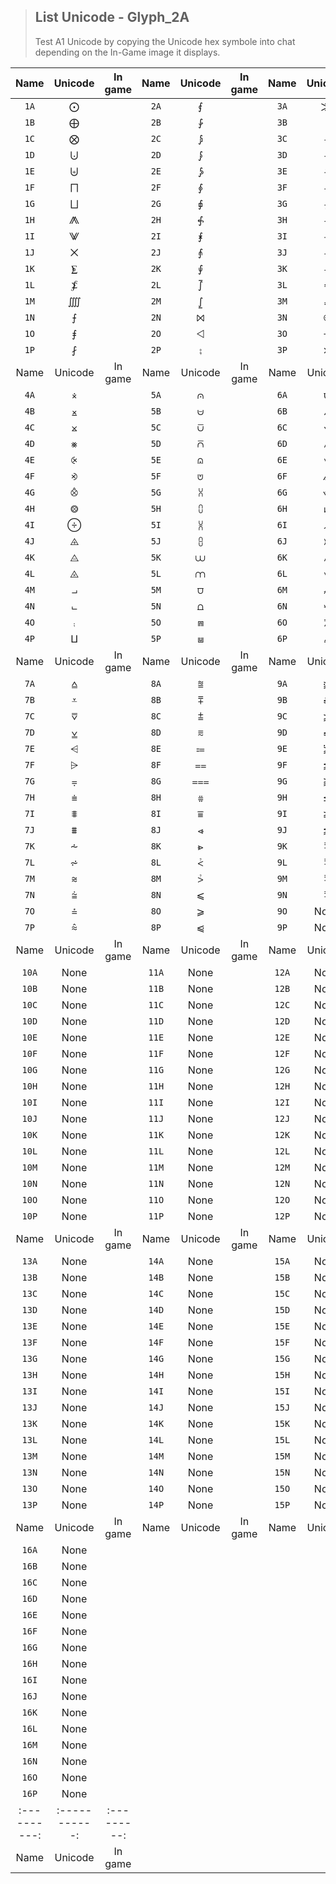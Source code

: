> <h2>List Unicode - Glyph_2A</h2>
> Test A1 Unicode by copying the Unicode hex symbole into chat depending on the In-Game image it displays. 
|   Name    |   Unicode   |  In game  |   Name    |   Unicode   |  In game  |   Name    |   Unicode   |  In game  |
|:---------:|:-----------:|:---------:|:---------:|:-----------:|:---------:|:---------:|:-----------:|:---------:|
| `1A`      |      ⨀      |           | `2A`      |      ⨐      |           | `3A`      |     ⨠      |           |
| `1B`      |      ⨁      |           | `2B`      |      ⨑      |           | `3B`      |     ⨡       |           |
| `1C`      |      ⨂      |           | `2C`      |      ⨒      |           | `3C`      |     ⨢      |           |
| `1D`      |      ⨃      |           | `2D`      |      ⨓      |           | `3D`      |     ⨣      |           |
| `1E`      |      ⨄      |           | `2E`      |      ⨔      |           | `3E`      |     ⨤      |           |
| `1F`      |      ⨅      |           | `2F`      |      ⨕      |           | `3F`      |     ⨥      |           |
| `1G`      |      ⨆      |           | `2G`      |      ⨖      |           | `3G`      |     ⨦      |           |
| `1H`      |      ⨇      |           | `2H`      |      ⨗      |           | `3H`      |    ⨧      |           |
| `1I`      |      ⨈      |           | `2I`      |      ⨘      |           | `3I`      |     ⨨     |           |
| `1J`      |      ⨉      |           | `2J`      |      ⨙      |           | `3J`      |     ⨩      |           |
| `1K`      |      ⨊      |           | `2K`      |      ⨚      |           | `3K`      |     ⨪      |           |
| `1L`      |      ⨋      |           | `2L`      |      ⨛      |           | `3L`      |     ⨫      |           |
| `1M`      |     ⨌     |           | `2M`      |      ⨜      |           | `3M`      |     ⨬      |           |
| `1N`      |      ⨍      |           | `2N`      |      ⨝      |           | `3N`      |    ⨭     |           |
| `1O`      |      ⨎      |           | `2O`      |      ⨞      |           | `3O`      |    ⨮     |           |
| `1P`      |      ⨏      |           | `2P`      |      ⨟      |           | `3P`      |    ⨯     |           |
|   Name    |   Unicode   |  In game  |   Name    |   Unicode   |  In game  |   Name    |   Unicode   |  In game  |
| `4A`      |      ⨰      |           | `5A`      |      ⩀      |           | `6A`      |      ⩐      |           |
| `4B`      |      ⨱      |           | `5B`      |      ⩁      |           | `6B`      |      ⩑      |           |
| `4C`      |      ⨲      |           | `5C`      |      ⩂      |           | `6C`      |      ⩒      |           |
| `4D`      |      ⨳      |           | `5D`      |      ⩃      |           | `6D`      |      ⩓      |           |
| `4E`      |      ⨴      |           | `5E`      |      ⩄      |           | `6E`      |      ⩔      |           |
| `4F`      |      ⨵      |           | `5F`      |      ⩅      |           | `6F`      |      ⩕      |           |
| `4G`      |      ⨶      |           | `5G`      |      ⩆      |           | `6G`      |      ⩖      |           |
| `4H`      |      ⨷     |           | `5H`      |      ⩇      |           | `6H`      |      ⩗      |           |
| `4I`      |      ⨸      |           | `5I`      |      ⩈      |           | `6I`      |      ⩘      |           |
| `4J`      |      ⨹      |           | `5J`      |      ⩉      |           | `6J`      |      ⩙      |           |
| `4K`      |      ⨺      |           | `5K`      |      ⩊      |           | `6K`      |      ⩚      |           |
| `4L`      |      ⨻      |           | `5L`      |      ⩋      |           | `6L`      |      ⩛      |           |
| `4M`      |      ⨼      |           | `5M`      |      ⩌      |           | `6M`      |      ⩜      |           |
| `4N`      |      ⨽      |           | `5N`      |      ⩍      |           | `6N`      |      ⩝      |           |
| `4O`      |      ⨾      |           | `5O`      |      ⩎      |           | `6O`      |      ⩞      |           |
| `4P`      |      ⨿      |           | `5P`      |      ⩏      |           | `6P`      |      ⩟      |           |
|   Name    |   Unicode   |  In game  |   Name    |   Unicode   |  In game  |   Name    |   Unicode   |  In game  |
| `7A`      |      ⩠      |           | `8A`      |    ⩰     |           | `9A`      |      ⪀      |           |
| `7B`      |      ⩡      |           | `8B`      |    ⩱     |           | `9B`      |      ⪁      |           |
| `7C`      |      ⩢      |           | `8C`      |    ⩲     |           | `9C`      |      ⪂      |           |
| `7D`      |      ⩣      |           | `8D`      |    ⩳     |           | `9D`      |      ⪃      |           |
| `7E`      |      ⩤      |           | `8E`      |    ⩴     |           | `9E`      |      ⪄      |           |
| `7F`      |      ⩥      |           | `8F`      |    ⩵     |           | `9F`      |      ⪅      |           |
| `7G`      |      ⩦      |           | `8G`      |    ⩶     |           | `9G`      |      ⪆      |           |
| `7H`      |      ⩧      |           | `8H`      |    ⩷     |           | `9H`      |    ⪇     |           |
| `7I`      |      ⩨      |           | `8I`      |    ⩸     |           | `9I`      |      ⪈      |           |
| `7J`      |      ⩩      |           | `8J`      |    ⩹     |           | `9J`      |      ⪉      |           |
| `7K`      |      ⩪      |           | `8K`      |    ⩺     |           | `9K`      |      ⩱      |           |
| `7L`      |      ⩫      |           | `8L`      |    ⩻     |           | `9L`      |      ⩱      |           |
| `7M`      |      ⩬      |           | `8M`      |    ⩼     |           | `9M`      |      ⩱      |           |
| `7N`      |      ⩭      |           | `8N`      |    ⩽     |           | `9N`      |      ⩱      |           |
| `7O`      |      ⩮      |           | `8O`      |    ⩾     |           | `9O`      |      None      |           |
| `7P`      |      ⩯      |           | `8P`      |    ⩿     |           | `9P`      |      None      |           |
|   Name    |   Unicode   |  In game  |   Name    |   Unicode   |  In game  |   Name    |   Unicode   |  In game  |
| `10A`      |      None      |           | `11A`     |      None      |           | `12A`     |      None      |           |
| `10B`      |      None      |           | `11B`     |      None      |           | `12B`     |      None      |           |
| `10C`      |      None      |           | `11C`     |      None      |           | `12C`     |      None      |           |
| `10D`      |      None      |           | `11D`     |      None      |           | `12D`     |      None      |           |
| `10E`      |      None      |           | `11E`     |      None      |           | `12E`     |      None      |           |
| `10F`      |      None      |           | `11F`     |      None      |           | `12F`     |      None      |           |
| `10G`      |      None      |           | `11G`     |      None      |           | `12G`     |      None      |           |
| `10H`      |      None      |           | `11H`     |      None      |           | `12H`     |      None      |           |
| `10I`      |      None      |           | `11I`     |      None      |           | `12I`     |      None      |           |
| `10J`      |      None      |           | `11J`     |      None      |           | `12J`     |      None      |           |
| `10K`      |      None      |           | `11K`     |      None      |           | `12K`     |      None      |           |
| `10L`      |      None      |           | `11L`     |      None      |           | `12L`     |      None      |           |
| `10M`      |      None      |           | `11M`     |      None      |           | `12M`     |      None      |           |
| `10N`      |      None      |           | `11N`     |      None      |           | `12N`     |      None      |           |
| `10O`      |      None      |           | `11O`     |      None      |           | `12O`     |      None      |           |
| `10P`      |      None      |           | `11P`     |      None      |           | `12P`     |      None      |           |
|   Name    |   Unicode   |  In game  |   Name    |   Unicode   |  In game  |   Name    |   Unicode   |  In game  |
| `13A`      |      None      |           | `14A`     |      None      |           | `15A`     |      None      |           |
| `13B`      |      None      |           | `14B`     |      None      |           | `15B`     |      None      |           |
| `13C`      |      None      |           | `14C`     |      None      |           | `15C`     |      None      |           |
| `13D`      |      None      |           | `14D`     |      None      |           | `15D`     |      None      |           |
| `13E`      |      None      |           | `14E`     |      None      |           | `15E`     |      None      |           |
| `13F`      |      None      |           | `14F`     |      None      |           | `15F`     |      None      |           |
| `13G`      |      None      |           | `14G`     |      None      |           | `15G`     |      None      |           |
| `13H`      |      None      |           | `14H`     |      None      |           | `15H`     |      None      |           |
| `13I`      |      None      |           | `14I`     |      None      |           | `15I`     |      None      |           |
| `13J`      |      None      |           | `14J`     |      None      |           | `15J`     |      None      |           |
| `13K`      |      None      |           | `14K`     |      None      |           | `15K`     |      None      |           |
| `13L`      |      None      |           | `14L`     |      None      |           | `15L`     |      None      |           |
| `13M`      |      None      |           | `14M`     |      None      |           | `15M`     |      None      |           |
| `13N`      |      None      |           | `14N`     |      None      |           | `15N`     |      None      |           |
| `13O`      |      None      |           | `14O`     |      None      |           | `15O`     |      None      |           |
| `13P`      |      None      |           | `14P`     |      None      |           | `15P`     |      None      |           |
|   Name    |   Unicode   |  In game  |   Name  |   Unicode   |  In game  |   Name  |   Unicode   |  In game  |
| `16A`      |      None      |           |
| `16B`      |      None      |           |
| `16C`      |      None      |           |
| `16D`      |      None      |           |
| `16E`      |      None      |           |
| `16F`      |      None      |           |
| `16G`      |      None      |           |
| `16H`      |      None      |           |
| `16I`      |      None      |           |
| `16J`      |      None      |           |
| `16K`      |      None      |           |
| `16L`      |      None      |           |
| `16M`      |      None      |           |
| `16N`      |      None      |           |
| `16O`      |      None      |           |
| `16P`      |      None      |           |
|:----------:|:-----------:|:---------:|
|    Name    |   Unicode   |  In game  |	
